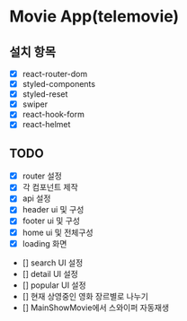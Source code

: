 # Movie App(telemovie)

## 설치 항목

- [x] react-router-dom
- [x] styled-components
- [x] styled-reset
- [x] swiper
- [x] react-hook-form
- [x] react-helmet

## TODO

- [x] router 설정
- [x] 각 컴포넌트 제작
- [x] api 설정
- [x] header ui 및 구성
- [x] footer ui 및 구성
- [x] home ui 및 전체구성
- [x] loading 화면
- [] search UI 설정
- [] detail UI 설정
- [] popular UI 설정
- [] 현재 상영중인 영화 장르별로 나누기
- [] MainShowMovie에서 스와이퍼 자동재생
